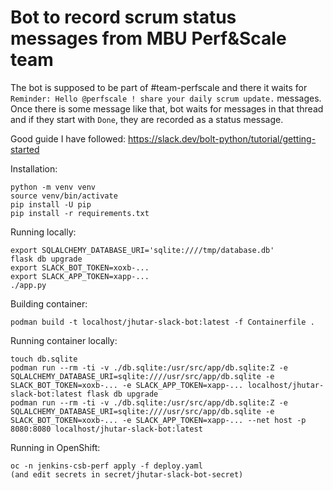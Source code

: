 Bot to record scrum status messages from MBU Perf&Scale team
============================================================

The bot is supposed to be part of #team-perfscale and there it waits for `Reminder: Hello @perfscale ! share your daily scrum update.` messages. Once there is some message like that, bot waits for messages in that thread and if they start with `Done`, they are recorded as a status message.

Good guide I have followed: <https://slack.dev/bolt-python/tutorial/getting-started>

Installation:

    python -m venv venv
    source venv/bin/activate
    pip install -U pip
    pip install -r requirements.txt

Running locally:

    export SQLALCHEMY_DATABASE_URI='sqlite:////tmp/database.db'
    flask db upgrade
    export SLACK_BOT_TOKEN=xoxb-...
    export SLACK_APP_TOKEN=xapp-...
    ./app.py

Building container:

    podman build -t localhost/jhutar-slack-bot:latest -f Containerfile .

Running container locally:

    touch db.sqlite
    podman run --rm -ti -v ./db.sqlite:/usr/src/app/db.sqlite:Z -e SQLALCHEMY_DATABASE_URI=sqlite:////usr/src/app/db.sqlite -e SLACK_BOT_TOKEN=xoxb-... -e SLACK_APP_TOKEN=xapp-... localhost/jhutar-slack-bot:latest flask db upgrade
    podman run --rm -ti -v ./db.sqlite:/usr/src/app/db.sqlite:Z -e SQLALCHEMY_DATABASE_URI=sqlite:////usr/src/app/db.sqlite -e SLACK_BOT_TOKEN=xoxb-... -e SLACK_APP_TOKEN=xapp-... --net host -p 8080:8080 localhost/jhutar-slack-bot:latest

Running in OpenShift:

    oc -n jenkins-csb-perf apply -f deploy.yaml
    (and edit secrets in secret/jhutar-slack-bot-secret)

